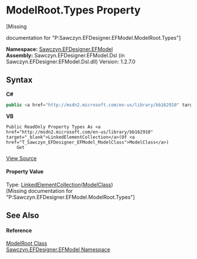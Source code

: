 # ModelRoot.Types Property 
 

\[Missing <summary> documentation for "P:Sawczyn.EFDesigner.EFModel.ModelRoot.Types"\]

**Namespace:**&nbsp;<a href="N_Sawczyn_EFDesigner_EFModel">Sawczyn.EFDesigner.EFModel</a><br />**Assembly:**&nbsp;Sawczyn.EFDesigner.EFModel.Dsl (in Sawczyn.EFDesigner.EFModel.Dsl.dll) Version: 1.2.7.0

## Syntax

**C#**<br />
``` C#
public <a href="http://msdn2.microsoft.com/en-us/library/bb162910" target="_blank">LinkedElementCollection</a><<a href="T_Sawczyn_EFDesigner_EFModel_ModelClass">ModelClass</a>> Types { get; }
```

**VB**<br />
``` VB
Public ReadOnly Property Types As <a href="http://msdn2.microsoft.com/en-us/library/bb162910" target="_blank">LinkedElementCollection</a>(Of <a href="T_Sawczyn_EFDesigner_EFModel_ModelClass">ModelClass</a>)
	Get
```

<a href="https://github.com/msawczyn/EFDesigner/tree/master/src/Dsl/CustomCode/Partials/ModelRoot.cs#L39" title="View the source code">View Source</a><br />

#### Property Value
Type: <a href="http://msdn2.microsoft.com/en-us/library/bb162910" target="_blank">LinkedElementCollection</a>(<a href="T_Sawczyn_EFDesigner_EFModel_ModelClass">ModelClass</a>)<br />\[Missing <value> documentation for "P:Sawczyn.EFDesigner.EFModel.ModelRoot.Types"\]

## See Also


#### Reference
<a href="T_Sawczyn_EFDesigner_EFModel_ModelRoot">ModelRoot Class</a><br /><a href="N_Sawczyn_EFDesigner_EFModel">Sawczyn.EFDesigner.EFModel Namespace</a><br />